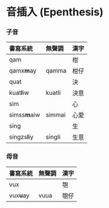 # 音插入 \(Epenthesis\)

### 子音

| 書寫系統 | 無聲調 | 漢字 |
| :--- | :--- | :--- |
| qam | | 柑 |
| qamx**m**ay | qamma | 柑仔 |
| quat | | 決 |
| kuat**l**iw | kuatli | 決意 |
| sim | | 心 |
| simss**m**aiw | simmai | 心愛 |
| sing | | 生 |
| singzs**l**iy | singli | 生意 |

### 母音

| 書寫系統 | 無聲調 | 漢字 |
| :--- | :--- | :--- |
| vux | | 匏 |
| vux**u**ay | vuua | 匏仔 |


